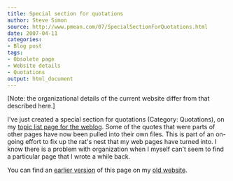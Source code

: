 ```yaml
---
title: Special section for quotations
author: Steve Simon
source: http://www.pmean.com/07/SpecialSectionForQuotations.html
date: 2007-04-11
categories:
- Blog post
tags:
- Obsolete page
- Website details
- Quotations
output: html_document
---
```


[Note: the organizational details of the current website differ from that described here.]

I've just created a special section for quotations (Category: Quotations), on my [topic list page for the weblog][sim3]. Some of the quotes that were parts of other pages have now been pulled into their own files. This is part of an on-going effort to fix up the rat's nest that my web pages have turned into. I know there is a problem with organization when I myself can't seem to find a particular page that I wrote a while back.

You can find an [earlier version][sim1] of this page on my [old website][sim2].

[sim1]: http://www.pmean.com/07/SpecialSectionForQuotations.html
[sim2]: http://www.pmean.com

[sim3]: http://www.pmean.com/TopicList.html
